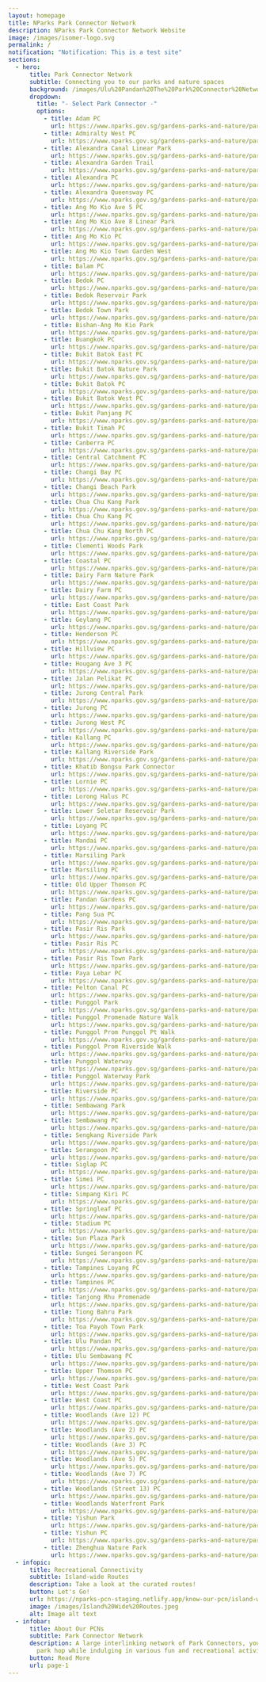 ```yaml
---
layout: homepage
title: NParks Park Connector Network
description: NParks Park Connector Network Website
image: /images/isomer-logo.svg
permalink: /
notification: "Notification: This is a test site"
sections:
  - hero:
      title: Park Connector Network
      subtitle: Connecting you to our parks and nature spaces
      background: /images/Ulu%20Pandan%20The%20Park%20Connector%20Network%20Brings%20People%20Together.jpeg
      dropdown:
        title: "- Select Park Connector -"
        options:
          - title: Adam PC
            url: https://www.nparks.gov.sg/gardens-parks-and-nature/park-connector-network/adam-pc
          - title: Admiralty West PC
            url: https://www.nparks.gov.sg/gardens-parks-and-nature/park-connector-network/admiralty-west-pc
          - title: Alexandra Canal Linear Park
            url: https://www.nparks.gov.sg/gardens-parks-and-nature/park-connector-network/alexandra-canal-linear-park
          - title: Alexandra Garden Trail
            url: https://www.nparks.gov.sg/gardens-parks-and-nature/park-connector-network/alexandra-garden-trail
          - title: Alexandra PC
            url: https://www.nparks.gov.sg/gardens-parks-and-nature/park-connector-network/alexandra-pc
          - title: Alexandra Queensway PC
            url: https://www.nparks.gov.sg/gardens-parks-and-nature/park-connector-network/alexandra-queensway-pc
          - title: Ang Mo Kio Ave 5 PC
            url: https://www.nparks.gov.sg/gardens-parks-and-nature/park-connector-network/ang-mo-kio-ave-5-pc
          - title: Ang Mo Kio Ave 8 Linear Park
            url: https://www.nparks.gov.sg/gardens-parks-and-nature/park-connector-network/ang-mo-kio-avenue-8-linear-park
          - title: Ang Mo Kio PC
            url: https://www.nparks.gov.sg/gardens-parks-and-nature/park-connector-network/ang-mo-kio-pc
          - title: Ang Mo Kio Town Garden West
            url: https://www.nparks.gov.sg/gardens-parks-and-nature/parks-and-nature-reserves/ang-mo-kio-town-garden-west
          - title: Balam PC
            url: https://www.nparks.gov.sg/gardens-parks-and-nature/park-connector-network/balam-pc
          - title: Bedok PC
            url: https://www.nparks.gov.sg/gardens-parks-and-nature/park-connector-network/bedok-reservoir-park
          - title: Bedok Reservoir Park
            url: https://www.nparks.gov.sg/gardens-parks-and-nature/parks-and-nature-reserves/bedok-reservoir-park
          - title: Bedok Town Park
            url: https://www.nparks.gov.sg/gardens-parks-and-nature/park-connector-network/bedok-town-park
          - title: Bishan-Ang Mo Kio Park
            url: https://www.nparks.gov.sg/gardens-parks-and-nature/parks-and-nature-reserves/bishan
          - title: Buangkok PC
            url: https://www.nparks.gov.sg/gardens-parks-and-nature/park-connector-network/buangkok-pc
          - title: Bukit Batok East PC
            url: https://www.nparks.gov.sg/gardens-parks-and-nature/park-connector-network/bukit-batok-east-pc
          - title: Bukit Batok Nature Park
            url: https://www.nparks.gov.sg/gardens-parks-and-nature/parks-and-nature-reserves/bukit-batok-nature-park
          - title: Bukit Batok PC
            url: https://www.nparks.gov.sg/gardens-parks-and-nature/park-connector-network/bukit-batok-pc
          - title: Bukit Batok West PC
            url: https://www.nparks.gov.sg/gardens-parks-and-nature/park-connector-network/bukit-batok-west-pc
          - title: Bukit Panjang PC
            url: https://www.nparks.gov.sg/gardens-parks-and-nature/park-connector-network/bukit-panjang-woodlands-road-to-kje-pc
          - title: Bukit Timah PC
            url: https://www.nparks.gov.sg/gardens-parks-and-nature/park-connector-network/bukit-timah-pc
          - title: Canberra PC
            url: https://www.nparks.gov.sg/gardens-parks-and-nature/park-connector-network/canberra-pc
          - title: Central Catchment PC
            url: https://www.nparks.gov.sg/gardens-parks-and-nature/park-connector-network/central-catchment-pc
          - title: Changi Bay PC
            url: https://www.nparks.gov.sg/gardens-parks-and-nature/park-connector-network/changi-bay-pc
          - title: Changi Beach Park
            url: https://www.nparks.gov.sg/gardens-parks-and-nature/parks-and-nature-reserves/changi-beach-park
          - title: Chua Chu Kang Park
            url: https://www.nparks.gov.sg/gardens-parks-and-nature/parks-and-nature-reserves/choa-chu-kang-park
          - title: Chua Chu Kang PC
            url: https://www.nparks.gov.sg/gardens-parks-and-nature/park-connector-network/choa-chu-kang-pc
          - title: Chua Chu Kang North PC
            url: https://www.nparks.gov.sg/gardens-parks-and-nature/park-connector-network/chua-chu-kang-north-pc
          - title: Clementi Woods Park
            url: https://www.nparks.gov.sg/gardens-parks-and-nature/parks-and-nature-reserves/clementi-woods-park
          - title: Coastal PC
            url: https://www.nparks.gov.sg/gardens-parks-and-nature/park-connector-network/coastal-pc
          - title: Dairy Farm Nature Park
            url: https://www.nparks.gov.sg/gardens-parks-and-nature/parks-and-nature-reserves/dairy-farm-nature-park
          - title: Dairy Farm PC
            url: https://www.nparks.gov.sg/gardens-parks-and-nature/park-connector-network/dairy-farm-pc
          - title: East Coast Park
            url: https://www.nparks.gov.sg/gardens-parks-and-nature/parks-and-nature-reserves/east-coast-park
          - title: Geylang PC
            url: https://www.nparks.gov.sg/gardens-parks-and-nature/park-connector-network/geylang-pc
          - title: Henderson PC
            url: https://www.nparks.gov.sg/gardens-parks-and-nature/park-connector-network/henderson-pc
          - title: Hillview PC
            url: https://www.nparks.gov.sg/gardens-parks-and-nature/park-connector-network/hillview-pc
          - title: Hougang Ave 3 PC
            url: https://www.nparks.gov.sg/gardens-parks-and-nature/park-connector-network/hougang-avenue-3-pc
          - title: Jalan Pelikat PC
            url: https://www.nparks.gov.sg/gardens-parks-and-nature/park-connector-network/jalan-pelikat-pc
          - title: Jurong Central Park
            url: https://www.nparks.gov.sg/gardens-parks-and-nature/parks-and-nature-reserves/jurong-central-park
          - title: Jurong PC
            url: https://www.nparks.gov.sg/gardens-parks-and-nature/park-connector-network/jurong-pc
          - title: Jurong West PC
            url: https://www.nparks.gov.sg/gardens-parks-and-nature/park-connector-network/jurong-west-pc
          - title: Kallang PC
            url: https://www.nparks.gov.sg/gardens-parks-and-nature/park-connector-network/kallang-pc
          - title: Kallang Riverside Park
            url: https://www.nparks.gov.sg/gardens-parks-and-nature/parks-and-nature-reserves/kallang-riverside-park
          - title: Khatib Bongsu Park Connector
            url: https://www.nparks.gov.sg/gardens-parks-and-nature/park-connector-network/khatib-bongsu-pc
          - title: Lornie PC
            url: https://www.nparks.gov.sg/gardens-parks-and-nature/park-connector-network/lornie-pc
          - title: Lorong Halus PC
            url: https://www.nparks.gov.sg/gardens-parks-and-nature/park-connector-network/lorong-halus-pc
          - title: Lower Seletar Reservoir Park
            url: https://www.nparks.gov.sg/gardens-parks-and-nature/parks-and-nature-reserves/lower-seletar-reservoir-park
          - title: Loyang PC
            url: https://www.nparks.gov.sg/gardens-parks-and-nature/park-connector-network/loyang-pc
          - title: Mandai PC
            url: https://www.nparks.gov.sg/gardens-parks-and-nature/park-connector-network/mandai-pc
          - title: Marsiling Park
            url: https://www.nparks.gov.sg/gardens-parks-and-nature/parks-and-nature-reserves/marsiling-park
          - title: Marsiling PC
            url: https://www.nparks.gov.sg/gardens-parks-and-nature/park-connector-network/marsiling-pc
          - title: Old Upper Thomson PC
            url: https://www.nparks.gov.sg/gardens-parks-and-nature/park-connector-network/old-upper-thomson-pc
          - title: Pandan Gardens PC
            url: https://www.nparks.gov.sg/gardens-parks-and-nature/park-connector-network/pandan-gardens-pc
          - title: Pang Sua PC
            url: https://www.nparks.gov.sg/gardens-parks-and-nature/park-connector-network/pang-sua-pc
          - title: Pasir Ris Park
            url: https://www.nparks.gov.sg/gardens-parks-and-nature/parks-and-nature-reserves/pasir-ris-park
          - title: Pasir Ris PC
            url: https://www.nparks.gov.sg/gardens-parks-and-nature/park-connector-network/pasir-ris-pc
          - title: Pasir Ris Town Park
            url: https://www.nparks.gov.sg/gardens-parks-and-nature/parks-and-nature-reserves/pasir-ris-town-park
          - title: Paya Lebar PC
            url: https://www.nparks.gov.sg/gardens-parks-and-nature/park-connector-network/paya-lebar-pc
          - title: Pelton Canal PC
            url: https://www.nparks.gov.sg/gardens-parks-and-nature/park-connector-network/pelton-canal-pc
          - title: Punggol Park
            url: https://www.nparks.gov.sg/gardens-parks-and-nature/parks-and-nature-reserves/punggol-park
          - title: Punggol Promenade Nature Walk
            url: https://www.nparks.gov.sg/gardens-parks-and-nature/park-connector-network/punggol-promenade-nature-walk
          - title: Punggol Prom Punggol Pt Walk
            url: https://www.nparks.gov.sg/gardens-parks-and-nature/park-connector-network/punggol-promenade-punggol-point-walk
          - title: Punggol Prom Riverside Walk
            url: https://www.nparks.gov.sg/gardens-parks-and-nature/park-connector-network/punggol-promenade-riverside-walk
          - title: Punggol Waterway
            url: https://www.nparks.gov.sg/gardens-parks-and-nature/parks-and-nature-reserves/punggol-waterway
          - title: Punggol Waterway Park
            url: https://www.nparks.gov.sg/gardens-parks-and-nature/parks-and-nature-reserves/punggol-waterway-park
          - title: Riverside PC
            url: https://www.nparks.gov.sg/gardens-parks-and-nature/park-connector-network/riverside-pc
          - title: Sembawang Park
            url: https://www.nparks.gov.sg/gardens-parks-and-nature/parks-and-nature-reserves/sembawang-park
          - title: Sembawang PC
            url: https://www.nparks.gov.sg/gardens-parks-and-nature/park-connector-network/sembawang-pc
          - title: Sengkang Riverside Park
            url: https://www.nparks.gov.sg/gardens-parks-and-nature/parks-and-nature-reserves/sengkang-riverside-park
          - title: Serangoon PC
            url: https://www.nparks.gov.sg/gardens-parks-and-nature/park-connector-network/serangoon-pc
          - title: Siglap PC
            url: https://www.nparks.gov.sg/gardens-parks-and-nature/park-connector-network/siglap-pc
          - title: Simei PC
            url: https://www.nparks.gov.sg/gardens-parks-and-nature/park-connector-network/simei-pc
          - title: Simpang Kiri PC
            url: https://www.nparks.gov.sg/gardens-parks-and-nature/park-connector-network/simpang-kiri-pc
          - title: Springleaf PC
            url: https://www.nparks.gov.sg/gardens-parks-and-nature/park-connector-network/springleaf-park-connector
          - title: Stadium PC
            url: https://www.nparks.gov.sg/gardens-parks-and-nature/park-connector-network/stadium-pc
          - title: Sun Plaza Park
            url: https://www.nparks.gov.sg/gardens-parks-and-nature/parks-and-nature-reserves/sun-plaza-park
          - title: Sungei Serangoon PC
            url: https://www.nparks.gov.sg/gardens-parks-and-nature/park-connector-network/sungei-serangoon-pc
          - title: Tampines Loyang PC
            url: https://www.nparks.gov.sg/gardens-parks-and-nature/park-connector-network/tampines-loyang-pc
          - title: Tampines PC
            url: https://www.nparks.gov.sg/gardens-parks-and-nature/park-connector-network/tampines-pc
          - title: Tanjong Rhu Promenade
            url: https://www.nparks.gov.sg/gardens-parks-and-nature/park-connector-network/tanjong-rhu-promenade
          - title: Tiong Bahru Park
            url: https://www.nparks.gov.sg/gardens-parks-and-nature/parks-and-nature-reserves/tiong-bahru-park
          - title: Toa Payoh Town Park
            url: https://www.nparks.gov.sg/gardens-parks-and-nature/parks-and-nature-reserves/toa-payoh-town-park
          - title: Ulu Pandan PC
            url: https://www.nparks.gov.sg/gardens-parks-and-nature/park-connector-network/ulu-pandan-pieaye-and-ulu-pandan-bukit-batok-east-pie-pc
          - title: Ulu Sembawang PC
            url: https://www.nparks.gov.sg/gardens-parks-and-nature/park-connector-network/ulu-sembawang-pc
          - title: Upper Thomson PC
            url: https://www.nparks.gov.sg/gardens-parks-and-nature/park-connector-network/upper-thomson-pc
          - title: West Coast Park
            url: https://www.nparks.gov.sg/gardens-parks-and-nature/parks-and-nature-reserves/west-coast-park
          - title: West Coast PC
            url: https://www.nparks.gov.sg/gardens-parks-and-nature/park-connector-network/west-coast-pc
          - title: Woodlands (Ave 12) PC
            url: https://www.nparks.gov.sg/gardens-parks-and-nature/park-connector-network/woodlands-ave-12-park-connector
          - title: Woodlands (Ave 2) PC
            url: https://www.nparks.gov.sg/gardens-parks-and-nature/park-connector-network/woodlands-ave-2-park-connector
          - title: Woodlands (Ave 3) PC
            url: https://www.nparks.gov.sg/gardens-parks-and-nature/park-connector-network/woodlands-ave-3-park-connector
          - title: Woodlands (Ave 5) PC
            url: https://www.nparks.gov.sg/gardens-parks-and-nature/park-connector-network/woodlands-ave-5-park-connector
          - title: Woodlands (Ave 7) PC
            url: https://www.nparks.gov.sg/gardens-parks-and-nature/park-connector-network/woodlands-ave-7-pc
          - title: Woodlands (Street 13) PC
            url: https://www.nparks.gov.sg/gardens-parks-and-nature/park-connector-network/woodlands-street-13-park-connector
          - title: Woodlands Waterfront Park
            url: https://www.nparks.gov.sg/gardens-parks-and-nature/parks-and-nature-reserves/woodlands-waterfront-park
          - title: Yishun Park
            url: https://www.nparks.gov.sg/gardens-parks-and-nature/parks-and-nature-reserves/yishun-park
          - title: Yishun PC
            url: https://www.nparks.gov.sg/gardens-parks-and-nature/park-connector-network/yishun-pc
          - title: Zhenghua Nature Park
            url: https://www.nparks.gov.sg/gardens-parks-and-nature/parks-and-nature-reserves/zhenghua-nature-park
  - infopic:
      title: Recreational Connectivity
      subtitle: Island-wide Routes
      description: Take a look at the curated routes!
      button: Let's Go!
      url: https://nparks-pcn-staging.netlify.app/know-our-pcn/island-wide-routes
      image: /images/Island%20Wide%20Routes.jpeg
      alt: Image alt text
  - infobar:
      title: About Our PCNs
      subtitle: Park Connector Network
      description: A large interlinking network of Park Connectors, you can easily
        park hop while indulging in various fun and recreational activities.
      button: Read More
      url: page-1
---
```

